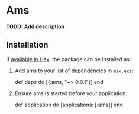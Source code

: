 # Ams

**TODO: Add description**

## Installation

If [available in Hex](https://hex.pm/docs/publish), the package can be installed as:

  1. Add ams to your list of dependencies in `mix.exs`:

        def deps do
          [{:ams, "~> 0.0.1"}]
        end

  2. Ensure ams is started before your application:

        def application do
          [applications: [:ams]]
        end

